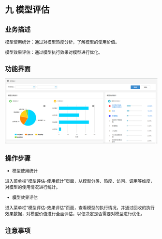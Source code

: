 # 九   模型评估

## 业务描述

模型使用统计：通过对模型热度分析，了解模型的使用价值。

模型效果评估：通过模型执行效果对模型进行优化。

## 功能界面

![](/assets/使用统计.png)

## 操作步骤

* 模型使用统计

进入菜单栏“模型评估-使用统计”页面，从模型分类、热度、访问、调用等维度，对模型的使用情况进行统计。

* 模型效果评估

进入菜单栏“模型评估-效果评估”页面，查看模型的执行情况，并通过回收的执行效果数据，对模型价值进行全面评估，以便决定是否需要对模型进行优化。

## 注意事项




